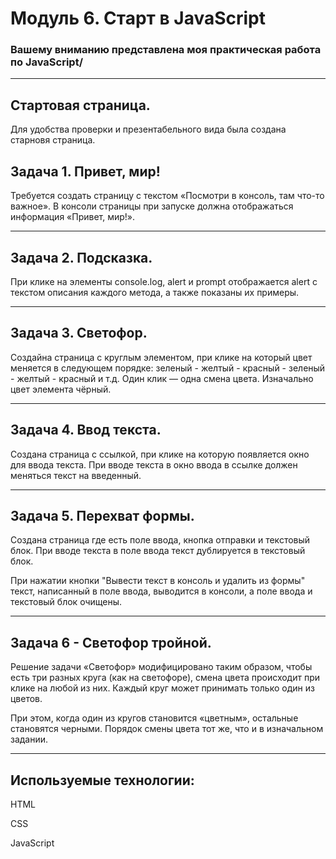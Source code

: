 # Модуль 6. Старт в JavaScript

### Вашему вниманию представлена моя практическая работа по JavaScript/
----
## Стартовая страница.

Для удобства проверки и презентабельного вида была создана старновя страница. 

## Задача 1. Привет, мир!

Требуется создать страницу с текстом «Посмотри в консоль, там что-то важное». В консоли страницы при запуске должна отображаться информация «Привет, мир!».

____

## Задача 2. Подсказка.

При клике на элементы console.log, alert и prompt отображается alert c текстом описания каждого метода, а также показаны их примеры. 
________
 
## Задача 3. Светофор.

Создайна страница с круглым элементом, при клике на который цвет меняется в следующем порядке: зеленый - желтый - красный - зеленый - желтый - красный и т.д. Один клик — одна смена цвета. Изначально цвет элемента чёрный.
_____
## Задача 4. Ввод текста.

Создана страница с ссылкой, при клике на которую появляется окно для ввода текста. При вводе текста в окно ввода в ссылке должен меняться текст на введенный.

___
## Задача 5. Перехват формы.

Создана страница где есть  поле ввода, кнопка отправки и текстовый блок. При вводе текста в поле ввода текст дублируется в текстовый блок.

При нажатии кнопки "Вывести текст в консоль и удалить из формы" текст, написанный в поле ввода, выводится в консоли, а поле ввода и текстовый блок очищены.
____
## Задача 6 - Светофор тройной.
Решение задачи «Светофор» модифицировано таким образом, чтобы есть три разных круга (как на светофоре), смена цвета происходит при клике на любой из них. Каждый круг может принимать только один из цветов.

При этом, когда один из кругов становится «цветным», остальные становятся черными. Порядок смены цвета тот же, что и в изначальном задании.


______

## Используемые технологии:

HTML

CSS

JavaScript
